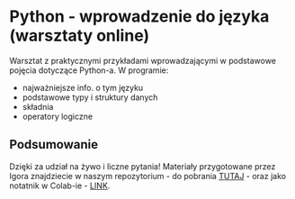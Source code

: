 # Python - wprowadzenie do języka (warsztaty online)

Warsztat z praktycznymi przykładami wprowadzającymi w podstawowe pojęcia dotyczące Python-a. 
W programie: 
* najważniejsze info. o tym języku
* podstawowe typy i struktury danych
* składnia
* operatory logiczne

## Podsumowanie

Dzięki za udział na żywo i liczne pytania! 
Materiały przygotowane przez Igora znajdziecie w naszym repozytorium - do pobrania [TUTAJ]() - oraz jako notatnik w Colab-ie - [LINK](https://colab.research.google.com/drive/1Jk40T7clCL39vsQ2hxzQorMvGTyJHvCG). 

